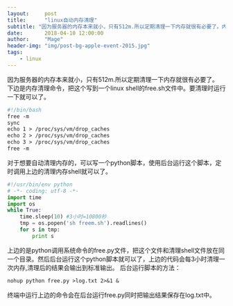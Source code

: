 ```yaml
---
layout:     post
title:      "linux自动内存清理"
subtitle: "因为服务器的内存本来就小，只有512m.所以定期清理一下内存就很有必要了。内存清理命令，把这个写到一个linux shell的free.sh文件中。要清理时运行一下就可以了。"
date:       2018-04-10 12:00:00
author:     "Mage"
header-img: "img/post-bg-apple-event-2015.jpg"
tags:
    - linux
---
```


因为服务器的内存本来就小，只有512m.所以定期清理一下内存就很有必要了。
下边是内存清理命令，把这个写到一个linux shell的free.sh文件中。要清理时运行一下就可以了。
```Makefile
#!/bin/bash
free -m
sync
echo 1 > /proc/sys/vm/drop_caches
echo 2 > /proc/sys/vm/drop_caches
echo 3 > /proc/sys/vm/drop_caches
free -m
```
对于想要自动清理内存的，可以写一个python脚本，使用后台运行这个脚本，定时调用上边的清理内存shell就可以了。
```Python
#!/usr/bin/env python
# -*- coding: utf-8 -*-
import time
import os
while True:
    time.sleep(10) #3小时=10800秒
    tmp = os.popen('sh freem.sh').readlines()
    for s in tmp:
        print s
```
上边的是python调用系统命令的free.py文件，把这个文件和清理shell文件放在同一个目录。然后后台运行这个python脚本就可以了，上边的代码会每3小时清理一次内存,清理后的结果会输出到标准输出。
后台运行脚本的方法：
```Makefile
nohup python free.py >log.txt 2>&1 &
```
终端中运行上边的命令会在后台运行free.py同时把输出结果保存在log.txt中。
